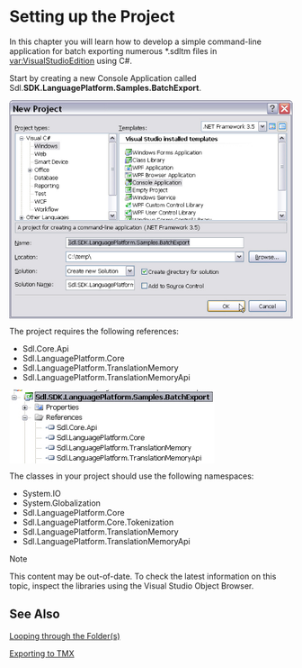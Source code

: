 Setting up the Project
======
In this chapter you will learn how to develop a simple command-line application for batch exporting numerous *.sdltm files in <var:VisualStudioEdition> using C#.

Start by creating a new Console Application called Sdl.**SDK.LanguagePlatform.Samples.BatchExport**.


<img style="display:block; " src="images/BatchExportProject.jpg"/>

The project requires the following references:

* Sdl.Core.Api
* Sdl.LanguagePlatform.Core
* Sdl.LanguagePlatform.TranslationMemory
* Sdl.LanguagePlatform.TranslationMemoryApi


<img style="display:block; " src="images/BatchExportProjectReferences.jpg"/>

The classes in your project should use the following namespaces:

* System.IO
* System.Globalization
* Sdl.LanguagePlatform.Core
* Sdl.LanguagePlatform.Core.Tokenization
* Sdl.LanguagePlatform.TranslationMemory
* Sdl.LanguagePlatform.TranslationMemoryApi

> [!NOTE]
> 
> This content may be out-of-date. To check the latest information on this topic, inspect the libraries using the Visual Studio Object Browser.

See Also
--
[Looping through the Folder(s)](looping_through_the_folder.md)

[Exporting to TMX](exporting_to_tmx.md)